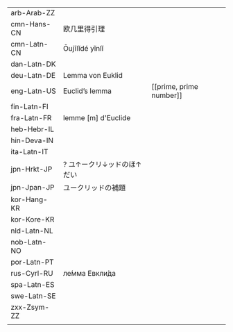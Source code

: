 | | | |
|-|-|-|
| arb-Arab-ZZ |  |  |
| cmn-Hans-CN | 欧几里得引理 |  |
| cmn-Latn-CN | Ōujīlǐdé yǐnlǐ |  |
| dan-Latn-DK |  |  |
| deu-Latn-DE | Lemma von Euklid |  |
| eng-Latn-US | Euclid’s lemma | [[prime, prime number]] |
| fin-Latn-FI |  |  |
| fra-Latn-FR | lemme [m] d'Euclide |  |
| heb-Hebr-IL |  |  |
| hin-Deva-IN |  |  |
| ita-Latn-IT |  |  |
| jpn-Hrkt-JP | ? ユ↑ークリ↓ッドのほ↑だい |  |
| jpn-Jpan-JP | ユークリッドの補題 |  |
| kor-Hang-KR |  |  |
| kor-Kore-KR |  |  |
| nld-Latn-NL |  |  |
| nob-Latn-NO |  |  |
| por-Latn-PT |  |  |
| rus-Cyrl-RU | ле́мма Евкли́да |  |
| spa-Latn-ES |  |  |
| swe-Latn-SE |  |  |
| zxx-Zsym-ZZ |  |  |
|  |  |  |
